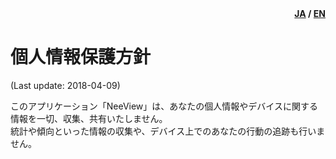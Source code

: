 <div id="lang" style="text-align: right; font-weight: bold;"><u>JA</u> / <a href="../en-us/PrivacyPolicy">EN</a></div>

# 個人情報保護方針

(Last update: 2018-04-09)

このアプリケーション「NeeView」は、あなたの個人情報やデバイスに関する情報を一切、収集、共有いたしません。  
統計や傾向といった情報の収集や、デバイス上でのあなたの行動の追跡も行いません。


